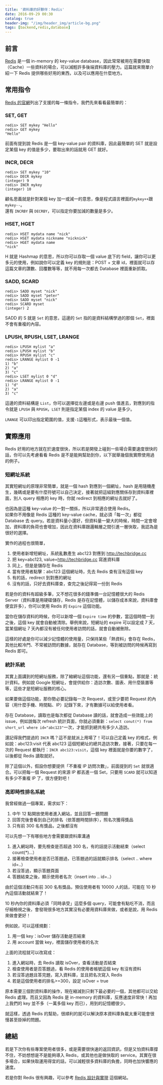 ```yaml
---
title: '資料庫的好夥伴：Redis'
date: 2016-09-29 00:30
catalog: true
header-img: "/img/header_img/article-bg.png"
tags: [backend,redis,database]
---
```

## 前言
[Redis](http://redis.io/) 是一個 in-memory 的 key-value database，因此常常被用在需要快取（Cache）一些資料的場合，可以減輕許多後端資料庫的壓力。這篇就來簡單介紹一下 Redis 提供哪些好用的東西，以及可以應用在什麼地方。

## 常用指令
[Redis 的官網](http://redis.io/commands)列出了支援的每一條指令，我們先來看看最簡單的：

### SET, GET

```
redis> SET mykey "Hello"
redis> GET mykey
"Hello"
```
前面有提到說 Redis 是一個 key-value pair 的資料庫，因此最簡單的 SET 就是設定某個 key 的值是多少，要取出來的話就用 GET 就好。

### INCR, DECR

```
redis> SET mykey "10"
redis> DECR mykey
(integer) 9
redis> INCR mykey
(integer) 10
```

顧名思義就是針對某個 key 加一或減一的意思，像是程式語言裡面的`mykey++`跟`mykey--`。  
還有 `INCRBY` 與 `DECRBY`，可以指定你要加減的數量是多少。

### HSET, HGET

```
redis> HSET mydata name "nick"
redis> HSET mydata nickname "nicknick"
redis> HGET mydata name
"nick"
```

H 就是 Hashmap 的意思，所以你可以存取一個 value 底下的 field，讓你可以更多元的使用，例如說你可以定義 key 的規則是：POST + 文章 id，裡面就可以存這篇文章的讚數、回覆數等等，就不用每一次都去 Database 裡面重新抓取。

### SADD, SCARD

```
redis> SADD myset "nick"
redis> SADD myset "peter"
redis> SADD myset "nick"
redis> SCARD myset
(integer) 2
```

SADD 的 S 就是 `Set` 的意思，這邊的 `Set` 指的是資料結構學過的那個 `Set`，裡面不會有重複的內容。

### LPUSH, RPUSH, LSET, LRANGE

```
redis> LPUSH mylist "a"
redis> LPUSH mylist "b"
redis> RPUSH mylist "c"
redis> LRANGE mylist 0 -1
1) "b"
2) "a"
3) "c"
redis> LSET mylist 0 "d"
redis> LRANGE mylist 0 -1
1) "d"
2) "a"
3) "c"
```

這邊的資料結構是 `List`，你可以選擇從左邊或是右邊 push 值進去，對應到的指令就是 `LPUSH` 與 `RPUSH`，`LSET` 則是指定某個 index 的 value 是多少。  

`LRANGE` 可以印出指定範圍的值，支援`-1`這種形式，表示最後一個值。

## 實際應用
Redis 好用的地方就在於速度很快，所以若是開發上碰到一些場合需要速度很快的話，你可以先考慮看看 Redis 是不是能夠幫助到你，以下就舉幾個我實際使用過的例子。  

### 短網址系統
其實短網址的原理非常簡單，就是一個 hash 對應到一個網址，hash 是用隨機產生，幾碼或是要有什麼符號可以自己決定，接著就把這組對應關係存到資料庫裡面，別人 query 相應的 key 時，你就 redirect 到相應的網址去就好了。  

也因為是這種 key-value 的一對一關係，所以非常適合使用 Redis。  
如果你不用像是 Redis 這種的 key-value cache，就必須「每一次」都從 Database 去 query。若是資料量小還好，但資料量一變大的時候，時間一定會增加，資料庫的負荷也會增加，因此在資料庫跟邏輯層之間引進一層快取，我認為是很好的選擇。  

實作的過程也很簡單，  

1. 使用者新增短網址，系統亂數產生 abc123 對應到 http://techbridge.cc
2. 把 key=abc123, value=http://techbridge.cc 寫進資料庫
3. 同上，但是是儲存在 Redis
4. 當有使用者點擊：abc123 這個網址時，先去 Redis 查有沒有這個 key
5. 有的話，redirect 到對應的網址
6. 沒有的話，只好去資料庫查，查完之後記得寫一份到 Redis

若是你的資料有超級多筆，又不想花很多的錢準備一台記憶體很大的 Redis Server（資料庫是用硬碟儲存，Redis 是存在記憶體，以儲存成本來說，資料庫會便宜許多），你可以使用 Redis 的 `Expire` 這個功能。  

當你在儲存資料的時候，你可以新增一個 `Expire time` 的參數，當這個時間一到之後，這個 key 就會自動被清除。舉例來說，短網址的 expire 可以設定成 7 天，當某個網址 7 天內都沒有被任何使用者訪問的話，就會自動被刪除。  

這樣的好處是你可以減少記憶體的使用量，只保持某些「熱資料」會存在 Redis，其他比較冷門、不常被訪問的數據，就存在 Database，等到被訪問的時候再寫到 Redis 即可。  

### 統計系統
其實上面講到的短網址服務，除了縮網址這個功能，還有另一個重點，那就是：統計資料。例如說 Google 短網址，會提供給你：造訪次數、圖表、用什麼裝置等等，這些才是短網址服務的核心。  

如果要做這個功能，那你勢必要記錄每一次 Request，或至少要把 Request 的內容（用什麼手機、時間點、IP）記錄下來，才有數據可以給使用者看。  

存在 Database，讀取也是每次都從 Database 讀的話，就會造成一些效能上的 issue，例如說每次 refresh 統計頁面，你就必須重新：`select conut(*) from short_url where id="abc123"`一次，才能抓到總共有多少人造訪。  

還記得我們提過的 `INCR` 嗎？這不是就派上用場了！可以自己定義 key 的格式，例如說：abc123:visit 代表 abc123 這個短網址的總共造訪次數，接著，只要在每一次的 Request 都執行：`INCR abc123:visit`，這個 key 裡面就是你要的數字了，以後都從 Redis 讀取就好。  

除了這個以外，假設你想要提供「不重複 IP 訪問次數」，前面提到的 `Set` 就很適合。可以把每一個 Request 的來源 IP 都丟進一個 Set，只要用 `SCARD` 就可以知道有多少不重複 IP 了，很方便對吧！

### 高即時性排名系統
我曾經做過一個專案，需求如下：  

1. 中午 12 點開放使用者進入網站，並且回答一題問題
2. 回答完後會看到自己的排名（依答題時間排序），照名次獲得獎品
3. 只有前 300 名有獎品，之後都沒有

可以先想一下有哪些地方會需要跟資料庫溝通  

1. 進入網站時，要先檢查是否超過 300 名，有的話提示活動結束（select count(*)...）
2. 接著檢查使用者是否已答題過，已答題過的話就顯示排名（select .. where id=..）
3. 若沒答過，顯示答題頁面
4. 答題結束之後，顯示使用者名次（insert into .. id=..）

由於這個活動只有前 300 名有獎品，預估使用者有 10000 人的話，可能在 10 秒內這個活動就結束了！  

10 秒內你的資料庫必須「同時承受」這麼多個 query，可能會有點吃不消，而且仔細檢視之後，會發現很多地方其實沒有必要用資料庫來做，或者是說，用 Redis 來做會更好！  

例如說，可以這樣規劃：

1. 用一個 key：isOver 儲存活動是否結束
2. 用 account 當做 key，裡面儲存使用者的名次

上面的流程就可以改寫成：

1. 進入網站時，去 Redis 讀取 isOver，查看活動是否結束
2. 檢查使用者是否答題過，看 Redis 的使用者帳號這個 key 有沒有資料
3. 若沒答過題且答完題，寫入資料庫，並且把名次寫入 Redis
4. 若是這個使用者的排名>=300，設定 isOver = true

原本需要三個對資料庫的操作，現在縮減到只剩下最必要的一個，其他都可以交給 Redis 處理。而且又因為 Redis 是 in-memory 的資料庫，反應速度非常快！再加上我們的 key 並不多（一萬多個 key 而已），用到的記憶體很少。  

就這樣，透過 Redis 的幫助，很順利的就可以解決原本資料庫負載太重可能會很慢甚至掛掉的問題。

## 總結

若是下次你有些專案使用者很多，或是需要很快速的返回資訊，但是又怕資料庫撐不住，不妨想想是不是能夠導入 Redis，或其他也是做快取的 service。其實在很多場合，如果快取運用得宜的話，可以減輕很多資料庫的負擔，同時也加快響應的速度。

若是你對 Redis 很有興趣，可以參考 [Redis 設計與實現](http://redisbook.com/) 這個網站。
